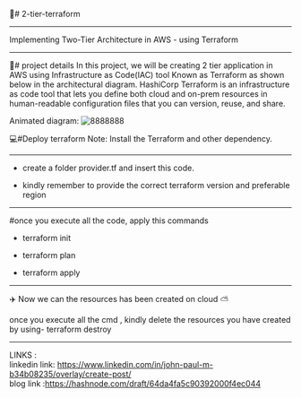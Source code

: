 🚀# 2-tier-terraform <br>
*******
<c>Implementing Two-Tier Architecture in AWS -  using Terraform</c>
********
📕# project details 
In this project, we will be creating 2 tier application in AWS using Infrastructure as Code(IAC) tool Known as Terraform as shown below in the architectural diagram. HashiCorp Terraform is an infrastructure as code tool that lets you define both cloud and on-prem resources in human-readable configuration files that you can version, reuse, and share.

Animated diagram:
![8888888](https://github.com/JOHNPAUL548/2-tier-terraform/assets/133748987/54476941-3293-401e-8553-d757eb1224a3)

💻#Deploy terraform
Note: Install the Terraform and other dependency.   <br>
*****
* create a folder provider.tf and insert this code.  <br>

* kindly remember to provide the correct terraform version and preferable region

****** 
#once you execute all the code, apply this commands

* terraform init  <br>

* terraform plan  <br>

* terraform apply  <br>
*******
✈️ Now we can the resources has been created on cloud ⛅

once you execute all the cmd , kindly delete the resources you have created by using-  terraform destroy
*******
LINKS :   <br>
linkedin link: https://www.linkedin.com/in/john-paul-m-b34b08235/overlay/create-post/  <br>
blog link :https://hashnode.com/draft/64da4fa5c90392000f4ec044


